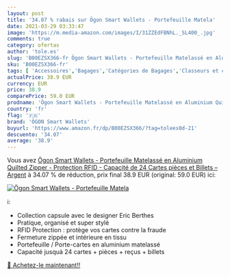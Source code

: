```yaml
---
layout: post
title: '34.07 % rabais sur Ögon Smart Wallets - Portefeuille Matela'
date: 2021-03-29 03:33:47
image: 'https://m.media-amazon.com/images/I/31ZZEdFBNhL._SL400_.jpg'
comments: true
category: ofertas
author: 'tole.es'
slug: 'B00EZSX366-fr Ögon Smart Wallets - Portefeuille Matelassé en Aluminium...'
sku: 'B00EZSX366-fr'
tags: [ 'Accessoires','Bagages','Catégories de Bagages','Classeurs et chemises','Fournitures de bureau','Petites fournitures','Porte-cartes et répertoires','Portefeuilles et porte-cartes','ögon smart wallets', ]
actualPrice: 38.9 EUR
currency: EUR
price: 38.9
comparePrice: 59.0 EUR
prodname: 'Ögon Smart Wallets - Portefeuille Matelassé en Aluminium Quilted Zipper - Protection RFID - Capacité de 24 Cartes  pièces et Billets – Argent'
country: 'fr'
flag: '🇫🇷'
brand: 'ÖGON Smart Wallets'
buyurl: 'https://www.amazon.fr/dp/B00EZSX366/?tag=tolees0d-21'
descuento: '34.07'
average: '38.9'
---
```


Vous avez [Ögon Smart Wallets - Portefeuille Matelassé en Aluminium Quilted Zipper - Protection RFID - Capacité de 24 Cartes  pièces et Billets – Argent](https://www.amazon.fr/dp/B00EZSX366/?tag=tolees0d-21)  à  34.07 % de réduction, prix final  38.9 EUR (original: 59.0 EUR) ici:

[![Ögon Smart Wallets - Portefeuille Matela](https://m.media-amazon.com/images/I/31ZZEdFBNhL._SL400_.jpg)](https://www.amazon.fr/dp/B00EZSX366/?tag=tolees0d-21)

ℹ️:

- Collection capsule avec le designer Eric Berthes
- Pratique, organisé et super stylé
- RFID Protection : protège vos cartes contre la fraude
- Fermeture zippée et intérieure en tissu
- Portefeuille / Porte-cartes en aluminium matelassé
- Capacité jusquà 24 cartes + pièces + reçus + billets

[🛒 Achetez-le maintenant!!](https://www.amazon.fr/dp/B00EZSX366/?tag=tolees0d-21)

